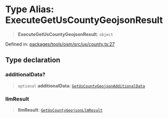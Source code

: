 # Type Alias: ExecuteGetUsCountyGeojsonResult

> **ExecuteGetUsCountyGeojsonResult**: `object`

Defined in: [packages/tools/osm/src/us/county.ts:27](https://github.com/GeoDaCenter/openassistant/blob/dc72d81a35cf8e46295657303846fbb4ad891993/packages/tools/osm/src/us/county.ts#L27)

## Type declaration

### additionalData?

> `optional` **additionalData**: [`GetUsCountyGeojsonAdditionalData`](GetUsCountyGeojsonAdditionalData.md)

### llmResult

> **llmResult**: [`GetUsCountyGeojsonLlmResult`](GetUsCountyGeojsonLlmResult.md)
